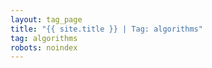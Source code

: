 ```yaml
---
layout: tag_page
title: "{{ site.title }} | Tag: algorithms"
tag: algorithms
robots: noindex
---
```

